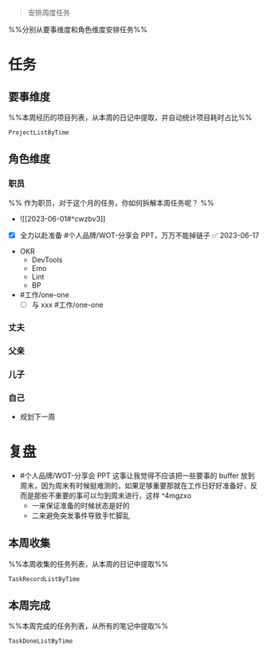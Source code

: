 > 安排周度任务

%%分别从要事维度和角色维度安排任务%%
# 任务
## 要事维度
%%本周经历的项目列表，从本周的日记中提取，并自动统计项目耗时占比%%
```PeriodicPARA
ProjectListByTime
```

## 角色维度
### 职员
%% 作为职员，对于这个月的任务，你如何拆解本周任务呢？ %%
- ![[2023-06-01#^cwzbv3]]
- [x] 全力以赴准备 #个人品牌/WOT-分享会 PPT，万万不能掉链子 ✅ 2023-06-17
- OKR
	- DevTools
	- Emo
	- Lint
	- BP
- #工作/one-one 
	- [ ] 与 xxx #工作/one-one

### 丈夫
### 父亲
### 儿子
### 自己
- 规划下一周

# 复盘
- #个人品牌/WOT-分享会 PPT 这事让我觉得不应该把一些要事的 buffer 放到周末，因为周末有时候挺难测的，如果足够重要那就在工作日好好准备好，反而是那些不重要的事可以匀到周末进行，这样 ^4mgzxo
	- 一来保证准备的时候状态是好的
	- 二来避免突发事件导致手忙脚乱

## 本周收集
%%本周收集的任务列表，从本周的日记中提取%%
```PeriodicPARA
TaskRecordListByTime
```

## 本周完成
%%本周完成的任务列表，从所有的笔记中提取%%
```PeriodicPARA
TaskDoneListByTime
```
